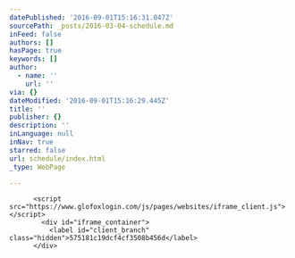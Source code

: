 ```yaml
---
datePublished: '2016-09-01T15:16:31.047Z'
sourcePath: _posts/2016-03-04-schedule.md
inFeed: false
authors: []
hasPage: true
keywords: []
author:
  - name: ''
    url: ''
via: {}
dateModified: '2016-09-01T15:16:29.445Z'
title: ''
publisher: {}
description: ''
inLanguage: null
inNav: true
starred: false
url: schedule/index.html
_type: WebPage

---
```

<script src="https://www.glofoxlogin.com/js/pages/websites/easyXDM.debug.js"></script> 
          <script src="https://www.glofoxlogin.com/js/pages/websites/iframe_client.js"></script> 
            <div id="iframe_container"> 
              <label id="client_branch" class="hidden">575181c19dcf4cf3508b456d</label> 
          </div>
